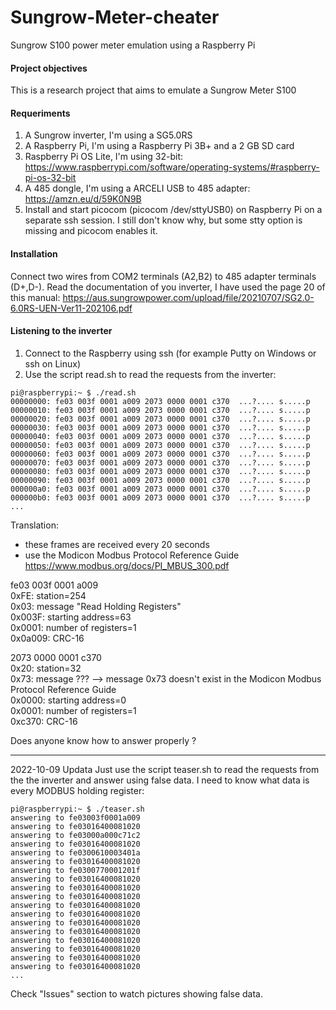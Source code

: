 # Sungrow-Meter-cheater
Sungrow S100 power meter emulation using a Raspberry Pi

#### Project objectives
This is a research project that aims to emulate a Sungrow Meter S100

#### Requeriments
1. A Sungrow inverter, I'm using a SG5.0RS
2. A Raspberry Pi, I'm using a Raspberry Pi 3B+ and a 2 GB SD card
3. Raspberry Pi OS Lite, I'm using 32-bit: https://www.raspberrypi.com/software/operating-systems/#raspberry-pi-os-32-bit
4. A 485 dongle, I'm using a ARCELI USB to 485 adapter: https://amzn.eu/d/59K0N9B
5. Install and start picocom (picocom /dev/sttyUSB0) on Raspberry Pi on a separate ssh session. I still don't know why, but some stty option is missing and picocom enables it.

#### Installation
Connect two wires from COM2 terminals (A2,B2) to 485 adapter terminals (D+,D-). Read the documentation of you inverter, I have used the page 20 of this manual:  https://aus.sungrowpower.com/upload/file/20210707/SG2.0-6.0RS-UEN-Ver11-202106.pdf

#### Listening to the inverter
1. Connect to the Raspberry using ssh (for example Putty on Windows or ssh on Linux) 
2. Use the script read.sh to read the requests from the inverter:
```
pi@raspberrypi:~ $ ./read.sh 
00000000: fe03 003f 0001 a009 2073 0000 0001 c370  ...?.... s.....p
00000010: fe03 003f 0001 a009 2073 0000 0001 c370  ...?.... s.....p
00000020: fe03 003f 0001 a009 2073 0000 0001 c370  ...?.... s.....p
00000030: fe03 003f 0001 a009 2073 0000 0001 c370  ...?.... s.....p
00000040: fe03 003f 0001 a009 2073 0000 0001 c370  ...?.... s.....p
00000050: fe03 003f 0001 a009 2073 0000 0001 c370  ...?.... s.....p
00000060: fe03 003f 0001 a009 2073 0000 0001 c370  ...?.... s.....p
00000070: fe03 003f 0001 a009 2073 0000 0001 c370  ...?.... s.....p
00000080: fe03 003f 0001 a009 2073 0000 0001 c370  ...?.... s.....p
00000090: fe03 003f 0001 a009 2073 0000 0001 c370  ...?.... s.....p
000000a0: fe03 003f 0001 a009 2073 0000 0001 c370  ...?.... s.....p
000000b0: fe03 003f 0001 a009 2073 0000 0001 c370  ...?.... s.....p
...
```
Translation:
- these frames are received every 20 seconds
- use the Modicon Modbus Protocol Reference Guide https://www.modbus.org/docs/PI_MBUS_300.pdf

fe03 003f 0001 a009<br>
0xFE: station=254<br>
0x03: message "Read Holding Registers"<br>
0x003F: starting address=63<br>
0x0001: number of registers=1<br>
0x0a009: CRC-16<br>

2073 0000 0001 c370<br>
0x20: station=32<br>
0x73: message ??? --> message 0x73 doesn't exist in the Modicon Modbus Protocol Reference Guide<br>
0x0000: starting address=0<br>
0x0001: number of registers=1<br>
0xc370: CRC-16<br>

Does anyone know how to answer properly ?

----------
2022-10-09 Updata
Just use the script teaser.sh to read the requests from the the inverter and answer using false data. I need to know what data is every MODBUS holding register:

```
pi@raspberrypi:~ $ ./teaser.sh 
answering to fe03003f0001a009
answering to fe03016400081020
answering to fe03000a000c71c2
answering to fe03016400081020
answering to fe0300610003401a
answering to fe03016400081020
answering to fe0300770001201f
answering to fe03016400081020
answering to fe03016400081020
answering to fe03016400081020
answering to fe03016400081020
answering to fe03016400081020
answering to fe03016400081020
answering to fe03016400081020
answering to fe03016400081020
answering to fe03016400081020
answering to fe03016400081020
answering to fe03016400081020
...
```

Check "Issues" section to watch pictures showing false data.
